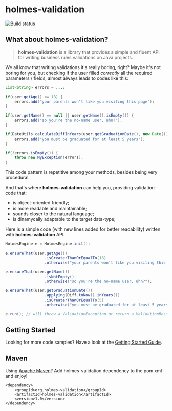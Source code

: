 # holmes-validation

![Build status](https://api.travis-ci.org/holmes-org/holmes-validation.png)

## What about holmes-validation?

> **holmes-validation** is a library that provides a simple and fluent API for writing business rules validations on Java projects.

We all know that writing validations it's really boring, right? Maybe it's not boring for you, but checking if the user filled *correctly* all the required parameters / fields, almost always leads to codes like this:

```java
List<String> errors = ...;

if(user.getAge() <= 18) {
    errors.add("your parents won't like you visiting this page");
}

if(user.getName() == null || user.getName().isEmpty()) {
    errors.add("so you're the no-name user, uhn?");
}

if(DateUtils.calculateDiffInYears(user.getGraduationDate(), new Date()) < 5) {
	errors.add("you must be graduated for at least 5 years");
}

if(!errors.isEmpty()) {
	throw new MyException(errors);
}
```

This code pattern is repetitive among your methods, besides being very procedural.

And that's where **holmes-validation** can help you, providing validation-code that:

* is object-oriented friendly;
* is more readable and maintainable;
* sounds closer to the natural language;
* is dinamycally adaptable to the target data-type; 

Here is a simple code (with new lines added for better readability) written with **holmes-validation** API:

```java
HolmesEngine e = HolmesEngine.init();

e.ensureThat(user.getAge())
                 .isGreaterThanOrEqualTo(18)
                 .otherwise("your parents won't like you visiting this page");

e.ensureThat(user.getName())
                 .isNotEmpty()
                 .otherwise("so you're the no-name user, uhn?");

e.ensureThat(user.getGraduationDate())
                 .applying(Diff.toNow().inYears())
                 .isGreaterThanOrEqualTo(5)
                 .otherwise("you must be graduated for at least 5 years");

e.run(); // will throw a ValidationException or return a ValidationResult object, depending on the OperationMode.
```

## Getting Started

Looking for more code samples? Have a look at the [Getting Started Guide](https://github.com/holmes-org/holmes-validation/wiki/Getting-Started-Guide).

## Maven

Using [Apache Maven](http://maven.apache.org/)? Add holmes-validation dependency to the pom.xml and enjoy!

    <dependency>
    	<groupId>org.holmes-validation</groupId>
    	<artifactId>holmes-validation</artifactId>
    	<version>1.0</version>
    </dependency>
